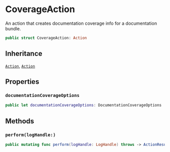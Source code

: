 # CoverageAction

An action that creates documentation coverage info for a documentation bundle.

``` swift
public struct CoverageAction: Action 
```

## Inheritance

[`Action`](/Action), [`Action`](/Action)

## Properties

### `documentationCoverageOptions`

``` swift
public let documentationCoverageOptions: DocumentationCoverageOptions
```

## Methods

### `perform(logHandle:)`

``` swift
public mutating func perform(logHandle: LogHandle) throws -> ActionResult 
```
